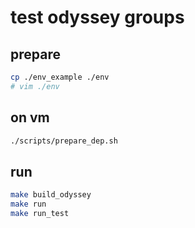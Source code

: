 # test odyssey groups
## prepare
```sh
cp ./env_example ./env
# vim ./env
```
## on vm
```sh
./scripts/prepare_dep.sh
```
## run
```sh
make build_odyssey
make run
make run_test
```
